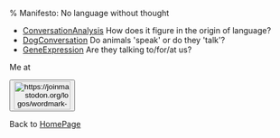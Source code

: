 % Manifesto: No language without thought

- [ConversationAnalysis](ConversationAnalysis.html) How does it figure in the origin of language?
- [DogConversation](DogConversation.html) Do animals 'speak' or do they 'talk'?
- [GeneExpression](GeneExpression.html) Are they talking to/for/at us?


Me at
<form action='https://mastodon.sdf.org/@drbean'>
<button type='submit' class='btn'>
<img src='./mastodon.svg'
alt='https://joinmastodon.org/logos/wordmark-black-text.svg'
style='width:100px;height:50px'/>
</button></form>

Back to [HomePage](HomePage.html)
